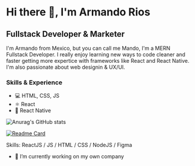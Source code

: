 # Hi there 👋, I'm Armando Rios
## Fullstack Developer & Marketer
I'm Armando from Mexico, but you can call me Mando, I'm a MERN Fullstack Developer. I really enjoy learning new ways to code cleaner and faster getting more expertice with frameworks like React and React Native. I'm also passionate about web designin & UX/UI.

### Skills & Experience
* 💻 HTML, CSS, JS
* ⚛️ React
* 📲 React Native

![Anurag's GitHub stats](https://github-readme-stats.vercel.app/api?username=waldooh&show_icons=true&theme=merko)

[![Readme Card](https://github-readme-stats.vercel.app/api/pin/?username=waldooh&repo=github-readme-stats)](https://github.com/anuraghazra/github-readme-stats)

Skills: ReactJS / JS / HTML / CSS / NodeJS / Figma

- 🔭 I’m currently working on my own company 


<!-- [<img src='https://cdn.jsdelivr.net/npm/simple-icons@3.0.1/icons/github.svg' alt='github' height='40'>](https://github.com/Waldooh)  [<img src='https://cdn.jsdelivr.net/npm/simple-icons@3.0.1/icons/linkedin.svg' alt='linkedin' height='40'>](https://www.linkedin.com/in/https://www.linkedin.com/in/armando-rios//)   -->


<!--
**Waldooh/Waldooh** is a ✨ _special_ ✨ repository because its `README.md` (this file) appears on your GitHub profile.

Here are some ideas to get you started:

- 🔭 I’m currently working on ...
- 🌱 I’m currently learning ...
- 👯 I’m looking to collaborate on ...
- 🤔 I’m looking for help with ...
- 💬 Ask me about ...
- 📫 How to reach me: ...
- 😄 Pronouns: ...
- ⚡ Fun fact: ...
-->
